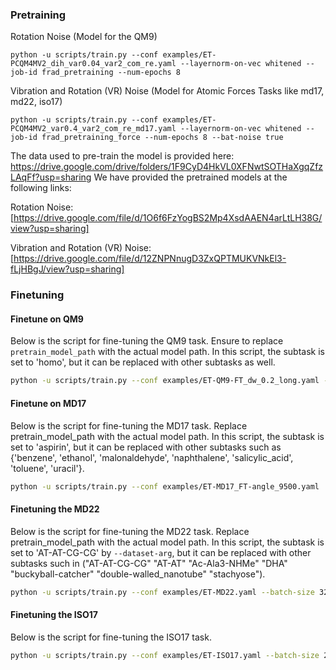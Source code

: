 ### Pretraining

Rotation Noise (Model for the QM9)

```
python -u scripts/train.py --conf examples/ET-PCQM4MV2_dih_var0.04_var2_com_re.yaml --layernorm-on-vec whitened --job-id frad_pretraining --num-epochs 8 
```

Vibration and Rotation (VR) Noise (Model for Atomic Forces Tasks like md17, md22, iso17)

```
python -u scripts/train.py --conf examples/ET-PCQM4MV2_var0.4_var2_com_re_md17.yaml --layernorm-on-vec whitened --job-id frad_pretraining_force --num-epochs 8 --bat-noise true
```


The data used to pre-train the model is provided here: https://drive.google.com/drive/folders/1F9CyD4HkVL0XFNwtSOTHaXgqZfzLAqFf?usp=sharing
We have provided the pretrained models at the following links:

Rotation Noise: [https://drive.google.com/file/d/1O6f6FzYogBS2Mp4XsdAAEN4arLtLH38G/view?usp=sharing]

Vibration and Rotation (VR) Noise: [https://drive.google.com/file/d/12ZNPNnugD3ZxQPTMUKVNkEl3-fLjHBgJ/view?usp=sharing]



### Finetuning

#### Finetune on QM9

Below is the script for fine-tuning the QM9 task. Ensure to replace `pretrain_model_path` with the actual model path. In this script, the subtask is set to 'homo', but it can be replaced with other subtasks as well.

```bash
python -u scripts/train.py --conf examples/ET-QM9-FT_dw_0.2_long.yaml --layernorm-on-vec whitened --job-id frad_homo --dataset-arg homo  --denoising-weight 0.1 --dataset-root $datapath --pretrained-model $pretrain_model_path
```


#### Finetune on MD17
Below is the script for fine-tuning the MD17 task. Replace pretrain_model_path with the actual model path. In this script, the subtask is set to 'aspirin', but it can be replaced with other subtasks such as {'benzene', 'ethanol', 'malonaldehyde', 'naphthalene', 'salicylic_acid', 'toluene', 'uracil'}.


```bash
python -u scripts/train.py --conf examples/ET-MD17_FT-angle_9500.yaml  --job-id frad_aspirin --dataset-arg aspirin --pretrained-model $pretrain_model_path --dihedral-angle-noise-scale 20 --position-noise-scale 0.005 --composition true --sep-noisy-node true --train-loss-type smooth_l1_loss
```


#### Finetuning the MD22
Below is the script for fine-tuning the MD22 task. Replace pretrain_model_path with the actual model path. In this script, the subtask is set to 'AT-AT-CG-CG' by `--dataset-arg`, but it can be replaced with other subtasks such in ("AT-AT-CG-CG" "AT-AT" "Ac-Ala3-NHMe" "DHA" "buckyball-catcher" "double-walled_nanotube" "stachyose").
```bash
python -u scripts/train.py --conf examples/ET-MD22.yaml --batch-size 32 --inference-batch-size 32 --num-epochs 100 --lr 1e-3 --log-dir md22-AT-AT-CG-CG --dataset-arg AT-AT-CG-CG --ngpus 1 --job-id md22-AT-AT-CG-CG --pretrained-model $$pretrain_model_path --lr-schedule cosine_warmup --save-top-k 1 --save-interval 1 --test-interval 1 --seed 666 --md17 true --train-loss-type smooth_l1_loss
```

#### Finetuning the ISO17
Below is the script for fine-tuning the ISO17 task.
```bash
python -u scripts/train.py --conf examples/ET-ISO17.yaml --batch-size 256 --job-id iso17 --inference-batch-size 256 --pretrained-model $pretrain_model_path --num-epochs 50 --lr 2e-4 --log-dir iso-energy --ngpus 1  --save-top-k 1 --save-interval 1 --test-interval 1 --seed 666 --lr-schedule cosine_warmup --md17 true --train-loss-type smooth_l1_loss
```
